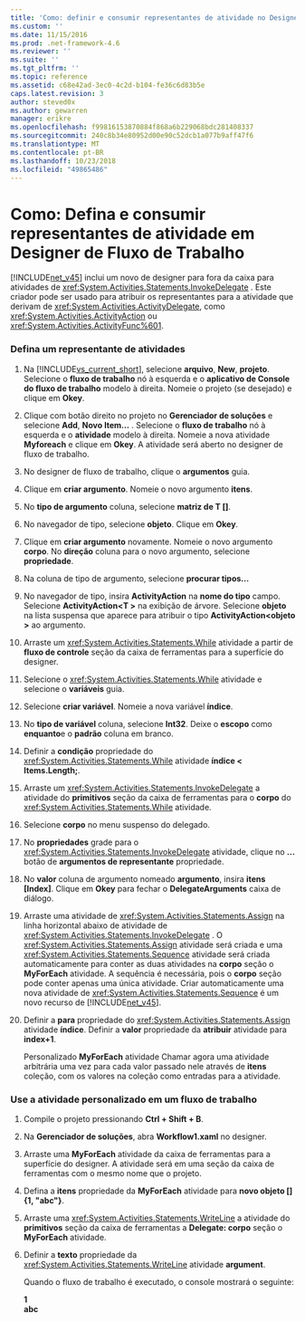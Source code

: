 ```yaml
---
title: 'Como: definir e consumir representantes de atividade no Designer de fluxo de trabalho | Microsoft Docs'
ms.custom: ''
ms.date: 11/15/2016
ms.prod: .net-framework-4.6
ms.reviewer: ''
ms.suite: ''
ms.tgt_pltfrm: ''
ms.topic: reference
ms.assetid: c68e42ad-3ec0-4c2d-b104-fe36c6d83b5e
caps.latest.revision: 3
author: steved0x
ms.author: gewarren
manager: erikre
ms.openlocfilehash: f99816153870884f868a6b229068bdc281408337
ms.sourcegitcommit: 240c8b34e80952d00e90c52dcb1a077b9aff47f6
ms.translationtype: MT
ms.contentlocale: pt-BR
ms.lasthandoff: 10/23/2018
ms.locfileid: "49865486"
---
```

# <a name="how-to-define-and-consume-activity-delegates-in-the-workflow-designer"></a>Como: Defina e consumir representantes de atividade em Designer de Fluxo de Trabalho
[!INCLUDE[net_v45](../includes/net-v45-md.md)] inclui um novo de designer para fora da caixa para atividades de <xref:System.Activities.Statements.InvokeDelegate> . Este criador pode ser usado para atribuir os representantes para a atividade que derivam de <xref:System.Activities.ActivityDelegate>, como <xref:System.Activities.ActivityAction> ou <xref:System.Activities.ActivityFunc%601>.  
  
### <a name="define-an-activity-delegate"></a>Defina um representante de atividades  
  
1. Na [!INCLUDE[vs_current_short](../includes/vs-current-short-md.md)], selecione **arquivo**, **New**, **projeto**. Selecione o **fluxo de trabalho** nó à esquerda e o **aplicativo de Console do fluxo de trabalho** modelo à direita. Nomeie o projeto (se desejado) e clique em **Okey**.  
  
2. Clique com botão direito no projeto no **Gerenciador de soluções** e selecione **Add**, **Novo Item...** . Selecione o **fluxo de trabalho** nó à esquerda e o **atividade** modelo à direita. Nomeie a nova atividade **Myforeach** e clique em **Okey**. A atividade será aberto no designer de fluxo de trabalho.  
  
3. No designer de fluxo de trabalho, clique o **argumentos** guia.  
  
4. Clique em **criar argumento**. Nomeie o novo argumento **itens**.  
  
5. No **tipo de argumento** coluna, selecione **matriz de T []**.  
  
6. No navegador de tipo, selecione **objeto**. Clique em **Okey**.  
  
7. Clique em **criar argumento** novamente. Nomeie o novo argumento **corpo**. No **direção** coluna para o novo argumento, selecione **propriedade**.  
  
8. Na coluna de tipo de argumento, selecione **procurar tipos...**  
  
9. No navegador de tipo, insira **ActivityAction** na **nome do tipo** campo. Selecione **ActivityAction\<T >** na exibição de árvore. Selecione **objeto** na lista suspensa que aparece para atribuir o tipo **ActivityAction\<objeto >** ao argumento.  
  
10. Arraste um <xref:System.Activities.Statements.While> atividade a partir de **fluxo de controle** seção da caixa de ferramentas para a superfície do designer.  
  
11. Selecione o <xref:System.Activities.Statements.While> atividade e selecione o **variáveis** guia.  
  
12. Selecione **criar variável**. Nomeie a nova variável **índice**.  
  
13. No **tipo de variável** coluna, selecione **Int32**. Deixe o **escopo** como **enquanto**e o **padrão** coluna em branco.  
  
14. Definir a **condição** propriedade do <xref:System.Activities.Statements.While> atividade **índice < Items.Length;**.  
  
15. Arraste um <xref:System.Activities.Statements.InvokeDelegate> a atividade do **primitivos** seção da caixa de ferramentas para o **corpo** do <xref:System.Activities.Statements.While> atividade.  
  
16. Selecione **corpo** no menu suspenso do delegado.  
  
17. No **propriedades** grade para o <xref:System.Activities.Statements.InvokeDelegate> atividade, clique no **...** botão de **argumentos de representante** propriedade.  
  
18. No **valor** coluna de argumento nomeado **argumento**, insira **itens [Index]**. Clique em **Okey** para fechar o **DelegateArguments** caixa de diálogo.  
  
19. Arraste uma atividade de <xref:System.Activities.Statements.Assign> na linha horizontal abaixo de atividade de <xref:System.Activities.Statements.InvokeDelegate> . O <xref:System.Activities.Statements.Assign> atividade será criada e uma <xref:System.Activities.Statements.Sequence> atividade será criada automaticamente para conter as duas atividades na **corpo** seção o **MyForEach** atividade. A sequência é necessária, pois o **corpo** seção pode conter apenas uma única atividade. Criar automaticamente uma nova atividade de <xref:System.Activities.Statements.Sequence> é um novo recurso de [!INCLUDE[net_v45](../includes/net-v45-md.md)].  
  
20. Definir a **para** propriedade do <xref:System.Activities.Statements.Assign> atividade **índice**. Definir a **valor** propriedade da **atribuir** atividade para **index+1**.  
  
    Personalizado **MyForEach** atividade Chamar agora uma atividade arbitrária uma vez para cada valor passado nele através de **itens** coleção, com os valores na coleção como entradas para a atividade.  
  
### <a name="use-the-custom-activity-in-a-workflow"></a>Use a atividade personalizado em um fluxo de trabalho  
  
1. Compile o projeto pressionando **Ctrl + Shift + B**.  
  
2. Na **Gerenciador de soluções**, abra **Workflow1.xaml** no designer.  
  
3. Arraste uma **MyForEach** atividade da caixa de ferramentas para a superfície do designer. A atividade será em uma seção da caixa de ferramentas com o mesmo nome que o projeto.  
  
4. Defina a **itens** propriedade da **MyForEach** atividade para **novo objeto [] {1, "abc"}**.  
  
5. Arraste uma <xref:System.Activities.Statements.WriteLine> a atividade do **primitivos** seção da caixa de ferramentas a **Delegate: corpo** seção o **MyForEach** atividade.  
  
6. Definir a **texto** propriedade da <xref:System.Activities.Statements.WriteLine> atividade **argument**.  
  
   Quando o fluxo de trabalho é executado, o console mostrará o seguinte:  
  
   **1**   
   **abc**